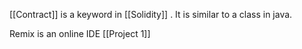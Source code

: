 



[[Contract]] is a keyword in [[Solidity]] . It is similar to a class in java.

Remix is an online IDE
[[Project 1]]

